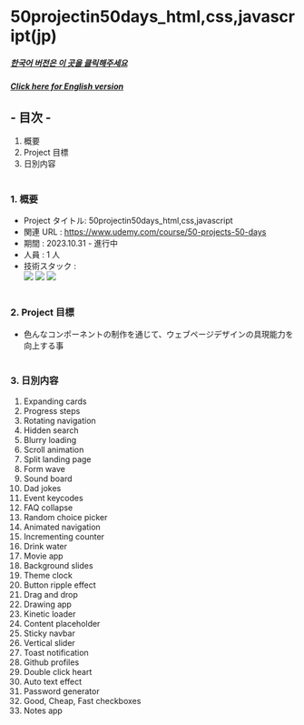 # 50projectin50days_html,css,javascript(jp)

##### [한국어 버전은 이 곳을 클릭해주세요](README.md)

##### [Click here for English version](README_EN.md)

## - 目次 -

1. 概要
2. Project 目標
3. 日別内容
   </br>
   </br>

### 1. 概要

- Project タイトル: 50projectin50days_html,css,javascript
- 関連 URL : https://www.udemy.com/course/50-projects-50-days
- 期間 : 2023.10.31 - 進行中
- 人員 : 1 人
- 技術スタック : </br>
  <img src="https://img.shields.io/badge/HTML5-E34F26?style=for-the-badge&logo=HTML5&logoColor=white">
  <img src="https://img.shields.io/badge/CSS3-1572B6?style=for-the-badge&logo=CSS3&logoColor=white">
  <img src="https://img.shields.io/badge/Javascript-F7DF1E?style=for-the-badge&logo=Javascript&logoColor=white">
  </br>
  </br>

### 2. Project 目標

- 色んなコンポーネントの制作を通じて、ウェブページデザインの具現能力を向上する事
  </br>
  </br>

### 3. 日別内容

1. Expanding cards
2. Progress steps
3. Rotating navigation
4. Hidden search
5. Blurry loading
6. Scroll animation
7. Split landing page
8. Form wave
9. Sound board
10. Dad jokes
11. Event keycodes
12. FAQ collapse
13. Random choice picker
14. Animated navigation
15. Incrementing counter
16. Drink water
17. Movie app
18. Background slides
19. Theme clock
20. Button ripple effect
21. Drag and drop
22. Drawing app
23. Kinetic loader
24. Content placeholder
25. Sticky navbar
26. Vertical slider
27. Toast notification
28. Github profiles
29. Double click heart
30. Auto text effect
31. Password generator
32. Good, Cheap, Fast checkboxes
33. Notes app
